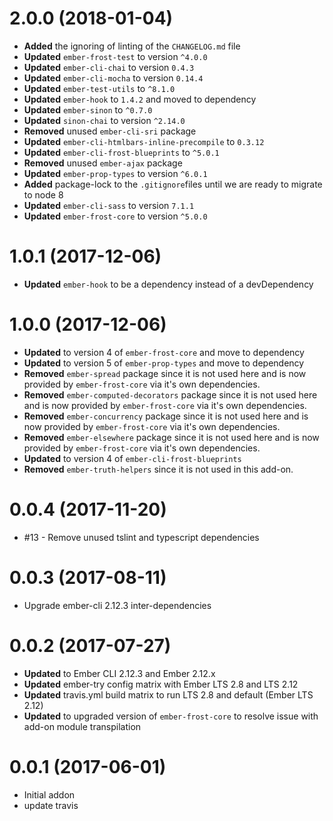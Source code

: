 # 2.0.0 (2018-01-04)
* **Added** the ignoring of linting of the `CHANGELOG.md` file
* **Updated** `ember-frost-test` to version `^4.0.0`
* **Updated** `ember-cli-chai` to version `0.4.3`
* **Updated** `ember-cli-mocha` to version `0.14.4`
* **Updated** `ember-test-utils` to `^8.1.0`
* **Updated** `ember-hook` to `1.4.2` and moved to dependency
* **Updated** `ember-sinon` to `^0.7.0`
* **Updated** `sinon-chai` to version `^2.14.0`
* **Removed** unused `ember-cli-sri` package
* **Updated** `ember-cli-htmlbars-inline-precompile` to `0.3.12`
* **Updated** `ember-cli-frost-blueprints` to `^5.0.1`
* **Removed** unused `ember-ajax` package
* **Updated** `ember-prop-types` to version `^6.0.1`
* **Added** package-lock to the `.gitignore`files until we are ready to migrate to node 8
* **Updated** `ember-cli-sass` to version `7.1.1`
* **Updated** `ember-frost-core` to version `^5.0.0`


# 1.0.1 (2017-12-06)
* **Updated** `ember-hook` to be a dependency instead of a devDependency

# 1.0.0 (2017-12-06)
* **Updated** to version 4 of `ember-frost-core` and move to dependency
* **Updated** to version 5 of `ember-prop-types` and move to dependency
* **Removed** `ember-spread` package since it is not used here and is now provided by `ember-frost-core` via it's own dependencies.
* **Removed** `ember-computed-decorators` package since it is not used here and is now provided by `ember-frost-core` via it's own dependencies.
* **Removed** `ember-concurrency` package since it is not used here and is now provided by `ember-frost-core` via it's own dependencies.
* **Removed** `ember-elsewhere` package since it is not used here and is now provided by `ember-frost-core` via it's own dependencies.
* **Updated** to version 4 of `ember-cli-frost-blueprints`
* **Removed** `ember-truth-helpers` since it is not used in this add-on.

# 0.0.4 (2017-11-20)

* #13 - Remove unused tslint and typescript dependencies

# 0.0.3 (2017-08-11)

* Upgrade ember-cli 2.12.3 inter-dependencies

# 0.0.2 (2017-07-27)
* **Updated** to Ember CLI 2.12.3 and Ember 2.12.x
* **Updated** ember-try config matrix with Ember LTS 2.8 and LTS 2.12
* **Updated** travis.yml build matrix to run LTS 2.8 and default (Ember LTS 2.12)
* **Updated** to upgraded version of `ember-frost-core` to resolve issue with add-on module transpilation

# 0.0.1 (2017-06-01)

* Initial addon
* update travis

